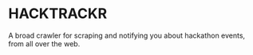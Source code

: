 HACKTRACKR
==========

A broad crawler for scraping and notifying you about hackathon events, from all over the web.


